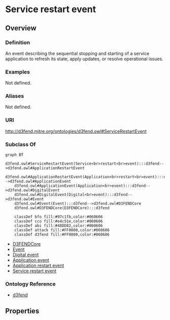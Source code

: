 # Service restart event

## Overview

### Definition
An event describing the sequential stopping and starting of a service application to refresh its state, apply updates, or resolve operational issues.

### Examples
Not defined.

### Aliases
Not defined.

### URI
http://d3fend.mitre.org/ontologies/d3fend.owl#ServiceRestartEvent

### Subclass Of
```mermaid
graph BT
    d3fend.owl#ServiceRestartEvent(Service<br>restart<br>event):::d3fend-->d3fend.owl#ApplicationRestartEvent
    d3fend.owl#ApplicationRestartEvent(Application<br>restart<br>event):::d3fend-->d3fend.owl#ApplicationEvent
    d3fend.owl#ApplicationEvent(Application<br>event):::d3fend-->d3fend.owl#DigitalEvent
    d3fend.owl#DigitalEvent(Digital<br>event):::d3fend-->d3fend.owl#Event
    d3fend.owl#Event(Event):::d3fend-->d3fend.owl#D3FENDCore
    d3fend.owl#D3FENDCore(D3FENDCore):::d3fend
    
    classDef bfo fill:#97c1fb,color:#060606
    classDef cco fill:#e4c51e,color:#060606
    classDef abi fill:#48DD82,color:#060606
    classDef attack fill:#FF0000,color:#060606
    classDef d3fend fill:#FF0000,color:#060606
```

- [D3FENDCore](/docs/ontology/reference/model/D3FENDCore/D3FENDCore.md)
- [Event](/docs/ontology/reference/model/D3FENDCore/Event/Event.md)
- [Digital event](/docs/ontology/reference/model/D3FENDCore/Event/Digital%20event/Digital%20event.md)
- [Application event](/docs/ontology/reference/model/D3FENDCore/Event/Digital%20event/Application%20event/Application%20event.md)
- [Application restart event](/docs/ontology/reference/model/D3FENDCore/Event/Digital%20event/Application%20event/Application%20restart%20event/Application%20restart%20event.md)
- [Service restart event](/docs/ontology/reference/model/D3FENDCore/Event/Digital%20event/Application%20event/Application%20restart%20event/Service%20restart%20event/Service%20restart%20event.md)


### Ontology Reference
- [d3fend](http://d3fend.mitre.org/ontologies/d3fend.owl#)

## Properties
